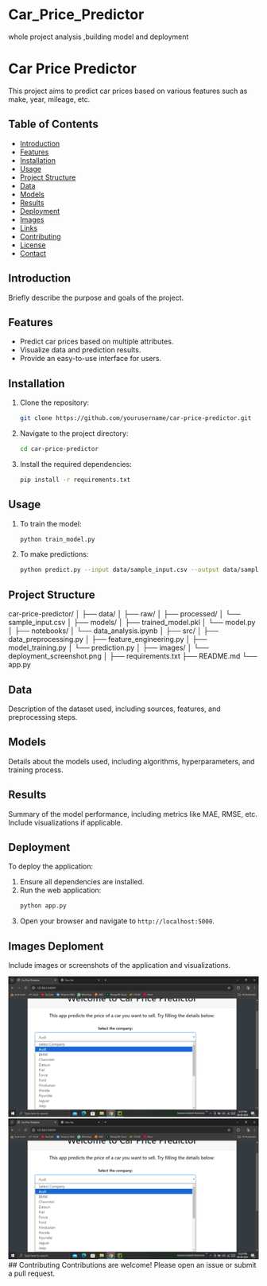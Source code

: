 # Car_Price_Predictor
whole project analysis ,building model and deployment
# Car Price Predictor

This project aims to predict car prices based on various features such as make, year, mileage, etc.

## Table of Contents
- [Introduction](#introduction)
- [Features](#features)
- [Installation](#installation)
- [Usage](#usage)
- [Project Structure](#project-structure)
- [Data](#data)
- [Models](#models)
- [Results](#results)
- [Deployment](#deployment)
- [Images](#images)
- [Links](#links)
- [Contributing](#contributing)
- [License](#license)
- [Contact](#contact)

## Introduction
Briefly describe the purpose and goals of the project.

## Features
- Predict car prices based on multiple attributes.
- Visualize data and prediction results.
- Provide an easy-to-use interface for users.

## Installation
1. Clone the repository:
    ```bash
    git clone https://github.com/yourusername/car-price-predictor.git
    ```
2. Navigate to the project directory:
    ```bash
    cd car-price-predictor
    ```
3. Install the required dependencies:
    ```bash
    pip install -r requirements.txt
    ```

## Usage
1. To train the model:
    ```bash
    python train_model.py
    ```
2. To make predictions:
    ```bash
    python predict.py --input data/sample_input.csv --output data/sample_output.csv
    ```

## Project Structure
car-price-predictor/
│
├── data/
│ ├── raw/
│ ├── processed/
│ └── sample_input.csv
│
├── models/
│ ├── trained_model.pkl
│ └── model.py
│
├── notebooks/
│ └── data_analysis.ipynb
│
├── src/
│ ├── data_preprocessing.py
│ ├── feature_engineering.py
│ ├── model_training.py
│ └── prediction.py
│
├── images/
│ └── deployment_screenshot.png
│
├── requirements.txt
├── README.md
└── app.py


## Data
Description of the dataset used, including sources, features, and preprocessing steps.

## Models
Details about the models used, including algorithms, hyperparameters, and training process.

## Results
Summary of the model performance, including metrics like MAE, RMSE, etc. Include visualizations if applicable.

## Deployment
To deploy the application:
1. Ensure all dependencies are installed.
2. Run the web application:
    ```bash
    python app.py
    ```
3. Open your browser and navigate to `http://localhost:5000`.

## Images Deploment
Include images or screenshots of the application and visualizations.

<img src="https://github.com/rpjinu/Car_Price_Predictor/blob/main/Deplo2.png" alt="Deployment Screenshot" width="800">

<img src="https://github.com/rpjinu/Car_Price_Predictor/blob/main/Deplo2.png" alt="Deployment Screenshot" width="800">
## Contributing
Contributions are welcome! Please open an issue or submit a pull request.


